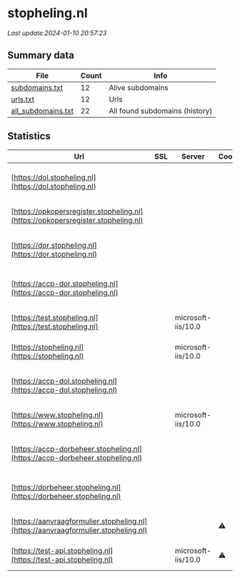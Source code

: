 # stopheling.nl
*Last update:2024-01-10 20:57:23*
## Summary data
| File       | Count | Info |
|------------|-------|------|
|[subdomains.txt](/data/stopheling/subdomains.txt)|12|Alive subdomains|
|[urls.txt](/data/stopheling/urls.txt)|12|Urls|
|[all_subdomains.txt](/data/stopheling/all_subdomains.txt)|22|All found subdomains (history)|
## Statistics
| Url | SSL | Server | Cookie | HSTS | CSP | XFO | XXP | RP | Tech |
|------------|-------|------|------|------|------|------|------|------|------|
|[https://dol.stopheling.nl](https://dol.stopheling.nl)| | | |:white_check_mark: |:warning: |:white_check_mark: |:white_check_mark: |:white_check_mark: |Azure Azure Front Do...|
|[https://opkopersregister.stopheling.nl](https://opkopersregister.stopheling.nl)| | | |:white_check_mark: |:warning: |:white_check_mark: |:white_check_mark: |:white_check_mark: |IIS:10.0 Microsoft A...|
|[https://dor.stopheling.nl](https://dor.stopheling.nl)| | | |:white_check_mark: |:warning: |:white_check_mark: |:white_check_mark: |:white_check_mark: |Azure Azure Front Do...|
|[https://accp-dor.stopheling.nl](https://accp-dor.stopheling.nl)| | | | |:warning: |:white_check_mark: |:white_check_mark: |:white_check_mark: |Azure Azure Front Do...|
|[https://test.stopheling.nl](https://test.stopheling.nl)| |microsoft-iis/10.0| |:white_check_mark: | | | |:white_check_mark: |HSTS IIS:10.0 Micros...|
|[https://stopheling.nl](https://stopheling.nl)| |microsoft-iis/10.0| |:white_check_mark: |:warning: |:white_check_mark: | |:white_check_mark: |HSTS IIS:10.0 Window...|
|[https://accp-dol.stopheling.nl](https://accp-dol.stopheling.nl)| | | | |:warning: |:white_check_mark: |:white_check_mark: |:white_check_mark: |Azure Azure Front Do...|
|[https://www.stopheling.nl](https://www.stopheling.nl)| |microsoft-iis/10.0| |:white_check_mark: |:warning: |:white_check_mark: | |:white_check_mark: |HSTS IIS:10.0 Window...|
|[https://accp-dorbeheer.stopheling.nl](https://accp-dorbeheer.stopheling.nl)| | | | |:warning: |:white_check_mark: |:white_check_mark: |:white_check_mark: |Azure Azure Front Do...|
|[https://dorbeheer.stopheling.nl](https://dorbeheer.stopheling.nl)| | | |:white_check_mark: |:warning: |:white_check_mark: |:white_check_mark: |:white_check_mark: |Azure Azure Front Do...|
|[https://aanvraagformulier.stopheling.nl](https://aanvraagformulier.stopheling.nl)| | |:warning: |:white_check_mark: | | | |:white_check_mark: |IIS:10.0 Microsoft A...|
|[https://test-api.stopheling.nl](https://test-api.stopheling.nl)| |microsoft-iis/10.0|:warning: | | | | |:white_check_mark: |Azure IIS:10.0 Micro...|